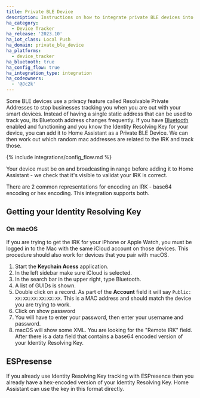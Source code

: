 ```yaml
---
title: Private BLE Device
description: Instructions on how to integrate private BLE devices into Home Assistant.
ha_category:
  - Device Tracker
ha_release: '2023.10'
ha_iot_class: Local Push
ha_domain: private_ble_device
ha_platforms:
  - device_tracker
ha_bluetooth: true
ha_config_flow: true
ha_integration_type: integration
ha_codeowners:
  - '@Jc2k'
---
```


Some BLE devices use a privacy feature called Resolvable Private Addresses to stop businesses tracking you when you are out with your smart devices. Instead of having a single static address that can be used to track you, its Bluetooth address changes frequently. If you have [Bluetooth](/integrations/bluetooth) enabled and functioning and you know the Identity Resolving Key for your device, you can add it to Home Assistant as a Private BLE Device. We can then work out which random mac addresses are related to the IRK and track those.

{% include integrations/config_flow.md %}

Your device must be on and broadcasting in range before adding it to Home Assistant - we check that it's visible to validat your IRK is correct.

There are 2 common representations for encoding an IRK - base64 encoding or hex encoding. This integration supports both.

## Getting your Identity Resolving Key

### On macOS

If you are trying to get the IRK for your iPhone or Apple Watch, you must be logged in to the Mac with the same iCloud account on those devices. This procedure should also work for devices that you pair with macOS.

1. Start the **Keychain Acess** application.
2. In the left sidebar make sure iCloud is selected.
3. In the search bar in the upper right, type Bluetooth.
4. A list of GUIDs is shown.
5. Double click on a record. As part of the **Account** field it will say `Public: XX:XX:XX:XX:XX:XX`. This is a MAC address and should match the device you are trying to work.
6. Click on show password
7. You will have to enter your password, then enter your username and password.
8. macOS will show some XML. You are looking for the "Remote IRK" field. After there is a data field that contains a base64 encoded version of your Identity Resolving Key.

## ESPresense

If you already use Identity Resolving Key tracking with ESPresence then you already have a hex-encoded version of your Identity Resolving Key. Home Assistant can use the key in this format directly.
